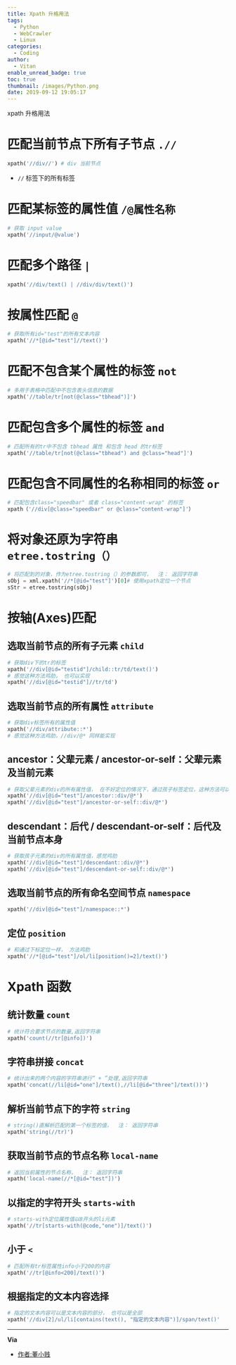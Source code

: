 ```yaml
---
title: Xpath 升格用法
tags:
  - Python
  - WebCrawler
  - Linux
categories:
  - Coding
author:
  - Vitan
enable_unread_badge: true
toc: true
thumbnail: /images/Python.png
date: 2019-09-12 19:05:17
---
```

xpath 升格用法
<!--more-->

# 匹配当前节点下所有子节点 `.//`
```python
xpath('//div//') # div 当前节点
```
- `//` 标签下的所有标签

# 匹配某标签的属性值 `/@属性名称`
```python
# 获取 input value
xpath('//input/@value')
```

# 匹配多个路径 `|`
```python
xpath('//div/text() | //div/div/text()')
```

# 按属性匹配 `@`
```python
# 获取所有id="test"的所有文本内容
xpath('//*[@id="test"]//text()')
```

# 匹配不包含某个属性的标签 `not`
```python
# 多用于表格中匹配中不包含表头信息的数据
xpath('//table/tr[not(@class="tbhead")]')
```

# 匹配包含多个属性的标签 `and`
```python
# 匹配所有的tr中不包含 tbhead 属性 和包含 head 的tr标签
xpath('//table/tr[not(@class="tbhead") and @class="head"]')
```

# 匹配包含不同属性的名称相同的标签 `or`
```python
# 匹配包含class="speedbar" 或者 class="content-wrap" 的标签
xpath（'//div[@class="speedbar" or @class="content-wrap"]'）
```

# 将对象还原为字符串 `etree.tostring（）`
```python
# 将匹配到的对象，作为etree.tostring（）的参数即可，  注： 返回字符串
sObj = xml.xpath('//*[@id="test"]')[0]# 使用xpath定位一个节点
sStr = etree.tostring(sObj)
```

# 按轴(Axes)匹配
## 选取当前节点的所有子元素 `child`
```python
# 获取div下的tr的标签
xpath('//div[@id="testid"]/child::tr/td/text()')
# 感觉这种方法鸡肋， 也可以实现
xpath('//div[@id="testid"]//tr/td') 
```

## 选取当前节点的所有属性 `attribute`
```python
# 获取div标签所有的属性值
xpath('//div/attribute::*') 
# 感觉这种方法鸡肋，//div/@* 同样能实现
```

## ancestor：父辈元素 / ancestor-or-self：父辈元素及当前元素
```python
# 获取父辈元素的div的所有属性值， 在不好定位的情况下，通过孩子标签定位，这种方法可以用
xpath('//div[@id="test"]/ancestor::div/@*')
xpath('//div[@id="test"]/ancestor-or-self::div/@*')
```

## descendant：后代 / descendant-or-self：后代及当前节点本身
```python
# 获取孩子元素的div的所有属性值，感觉鸡肋
xpath('//div[@id="test"]/descendant::div/@*')
xpath('//div[@id="test"]/descendant-or-self::div/@*')
```

## 选取当前节点的所有命名空间节点 `namespace`
```python
xpath('//div[@id="test"]/namespace::*')
```

## 定位 `position`
```python
# 和通过下标定位一样， 方法鸡肋
xpath('//*[@id="test"]/ol/li[position()=2]/text()')
```

# Xpath 函数
## 统计数量 `count`
```python
# 统计符合要求节点的数量,返回字符串
xpath('count(//tr[@info])')
```

## 字符串拼接 `concat`
```python
# 统计出来的两个内容的字符串进行“ + ”处理,返回字符串
xpath('concat(//li[@id="one"]/text(),//li[@id="three"]/text())')
```

## 解析当前节点下的字符 `string`
```python
# string()直解析匹配的第一个标签的值，  注： 返回字符串
xpath('string(//tr)') 
```

## 获取当前节点的节点名称 `local-name`
```python
# 返回当前属性的节点名称，  注： 返回字符串
xpath('local-name(//*[@id="test"])')
```

## 以指定的字符开头 `starts-with`
```python
# starts-with定位属性值以8开头的li元素
xpath('//tr[starts-with(@code,"one")]/text()')
```

## 小于 `<`
```python
# 匹配所有tr标签属性info小于200的内容
xpath('//tr[@info<200]/text()')
```

## 根据指定的文本内容选择
```python
# 指定的文本内容可以是文本内容的部分， 也可以是全部
xpath('//div[2]/ul/li[contains(text(), "指定的文本内容")]/span/text()'
```

--- 
**Via**
- [作者:董小贱](https://www.jianshu.com/p/4fef4142b33f)